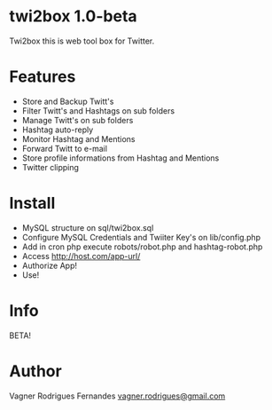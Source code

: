 twi2box 1.0-beta
=======

Twi2box this is web tool box for Twitter.

Features
========
- Store and Backup Twitt's
- Filter Twitt's and Hashtags on sub folders
- Manage Twitt's on sub folders
- Hashtag auto-reply
- Monitor Hashtag and Mentions
- Forward Twitt to e-mail
- Store profile informations from Hashtag and Mentions
- Twitter clipping

Install
=======
- MySQL structure on sql/twi2box.sql
- Configure MySQL Credentials and Twiiter Key's on lib/config.php
- Add in cron php execute robots/robot.php and hashtag-robot.php 
- Access http://host.com/app-url/
- Authorize App!
- Use!

Info
====
BETA!

Author
======
Vagner Rodrigues Fernandes <vagner.rodrigues@gmail.com>
